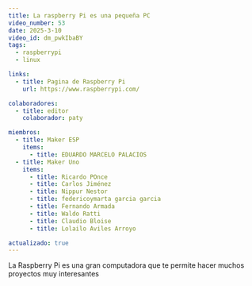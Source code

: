 ```yaml
---
title: La raspberry Pi es una pequeña PC
video_number: 53
date: 2025-3-10
video_id: dm_pwkIbaBY
tags:
  - raspberrypi
  - linux

links:
  - title: Pagina de Raspberry Pi
    url: https://www.raspberrypi.com/

colaboradores:
  - title: editor 
    colaborador: paty

miembros:
  - title: Maker ESP
    items:
      - title: EDUARDO MARCELO PALACIOS
  - title: Maker Uno
    items:
      - title: Ricardo POnce
      - title: Carlos Jiménez
      - title: Nippur Nestor
      - title: federicoymarta garcia garcia
      - title: Fernando Armada
      - title: Waldo Ratti
      - title: Claudio Bloise
      - title: Lolailo Aviles Arroyo

actualizado: true
---
```


La Raspberry Pi es una gran computadora que te permite hacer muchos proyectos muy interesantes